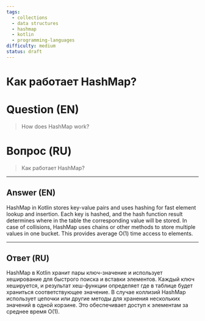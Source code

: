 ```yaml
---
tags:
  - collections
  - data structures
  - hashmap
  - kotlin
  - programming-languages
difficulty: medium
status: draft
---
```


# Как работает HashMap?

# Question (EN)
> How does HashMap work?

# Вопрос (RU)
> Как работает HashMap?

---

## Answer (EN)

HashMap in Kotlin stores key-value pairs and uses hashing for fast element lookup and insertion. Each key is hashed, and the hash function result determines where in the table the corresponding value will be stored. In case of collisions, HashMap uses chains or other methods to store multiple values in one bucket. This provides average O(1) time access to elements.

---

## Ответ (RU)

HashMap в Kotlin хранит пары ключ-значение и использует хеширование для быстрого поиска и вставки элементов. Каждый ключ хешируется, и результат хеш-функции определяет где в таблице будет храниться соответствующее значение. В случае коллизий HashMap использует цепочки или другие методы для хранения нескольких значений в одной корзине. Это обеспечивает доступ к элементам за среднее время O(1).

